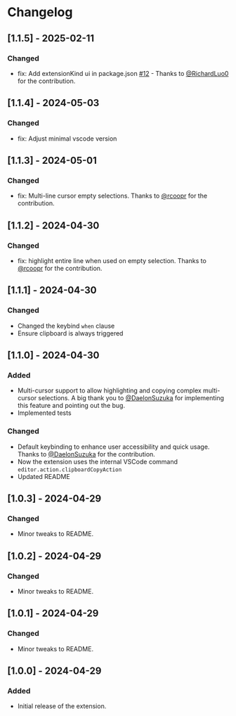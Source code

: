 # Changelog

## [1.1.5] - 2025-02-11

### Changed

- fix: Add extensionKind ui in package.json [#12](https://github.com/mguellsegarra/highlight-on-copy/issues/12) - Thanks to [@RichardLuo0](https://github.com/RichardLuo0) for the contribution.

## [1.1.4] - 2024-05-03

### Changed

- fix: Adjust minimal vscode version

## [1.1.3] - 2024-05-01

### Changed

- fix: Multi-line cursor empty selections. Thanks to [@rcoopr](https://github.com/rcoopr) for the contribution.

## [1.1.2] - 2024-04-30

### Changed

- fix: highlight entire line when used on empty selection. Thanks to [@rcoopr](https://github.com/rcoopr) for the contribution.

## [1.1.1] - 2024-04-30

### Changed

- Changed the keybind `when` clause
- Ensure clipboard is always triggered

## [1.1.0] - 2024-04-30

### Added

- Multi-cursor support to allow highlighting and copying complex multi-cursor selections. A big thank you to [@DaelonSuzuka](https://github.com/DaelonSuzuka) for implementing this feature and pointing out the bug.
- Implemented tests

### Changed

- Default keybinding to enhance user accessibility and quick usage. Thanks to [@DaelonSuzuka](https://github.com/DaelonSuzuka) for the contribution.
- Now the extension uses the internal VSCode command `editor.action.clipboardCopyAction`
- Updated README

## [1.0.3] - 2024-04-29

### Changed

- Minor tweaks to README.

## [1.0.2] - 2024-04-29

### Changed

- Minor tweaks to README.

## [1.0.1] - 2024-04-29

### Changed

- Minor tweaks to README.

## [1.0.0] - 2024-04-29

### Added

- Initial release of the extension.
